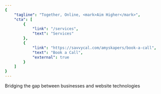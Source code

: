 ```yaml
---
{
	"tagline": "Together, Online, <mark>Aim Higher</mark>",
	"cta": [
		{
			"link": "/services",
			"text": "Services"
		},
		{
			"link": "https://savvycal.com/amyskapers/book-a-call",
			"text": "Book a Call",
			"external": true
		}
	]
}
---
```

Bridging the gap between businesses and website technologies